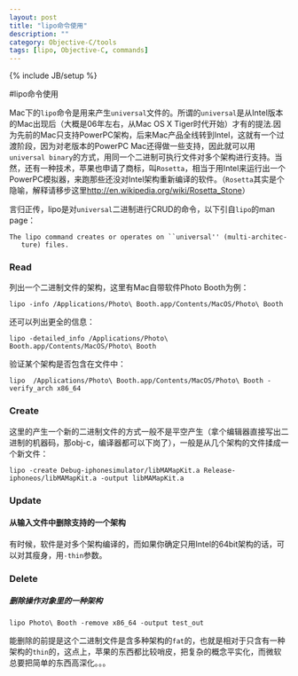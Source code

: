 ```yaml
---
layout: post
title: "lipo命令使用"
description: ""
category: Objective-C/tools
tags: [lipo, Objective-C, commands]
---
```

{% include JB/setup %}

#lipo命令使用

Mac下的`lipo`命令是用来产生`universal`文件的。所谓的`universal`是从Intel版本的Mac出现后（大概是06年左右，从Mac OS X Tiger时代开始）才有的提法.因为先前的Mac只支持PowerPC架构，后来Mac产品全线转到Intel，这就有一个过渡阶段，因为对老版本的PowerPC Mac还得做一些支持，因此就可以用`universal binary`的方式，用同一个二进制可执行文件对多个架构进行支持。当然，还有一种技术，苹果也申请了商标，叫`Rosetta`，相当于用Intel来运行出一个PowerPC模拟器，来跑那些还没对Intel架构重新编译的软件。（`Rosetta`其实是个隐喻，解释请移步这里<http://en.wikipedia.org/wiki/Rosetta_Stone>）

言归正传，lipo是对`universal`二进制进行CRUD的命令，以下引自`lipo`的man page：


	The lipo command creates or operates on ``universal'' (multi-architec-
       ture) files. 
       
### Read

列出一个二进制文件的架构，这里有Mac自带软件Photo Booth为例：

	lipo -info /Applications/Photo\ Booth.app/Contents/MacOS/Photo\ Booth 

还可以列出更全的信息：

	lipo -detailed_info /Applications/Photo\ Booth.app/Contents/MacOS/Photo\ Booth 
	
验证某个架构是否包含在文件中：

	lipo  /Applications/Photo\ Booth.app/Contents/MacOS/Photo\ Booth -verify_arch x86_64
		
### Create

这里的产生一个新的二进制文件的方式一般不是平空产生（拿个编辑器直接写出二进制的机器码，那obj-c，编译器都可以下岗了），一般是从几个架构的文件揉成一个新文件：

	lipo -create Debug-iphonesimulator/libMAMapKit.a Release-iphoneos/libMAMapKit.a -output libMAMapKit.a	

### Update

#### 从输入文件中删除支持的一个架构

有时候，软件是对多个架构编译的，而如果你确定只用Intel的64bit架构的话，可以对其瘦身，用`-thin`参数。

### Delete

##### 删除操作对象里的一种架构

	lipo Photo\ Booth -remove x86_64 -output test_out
	
能删除的前提是这个二进制文件是含多种架构的`fat`的，也就是相对于只含有一种架构的`thin`的，这点上，苹果的东西都比较哨皮，把复杂的概念平实化，而微软总要把简单的东西高深化。。。

